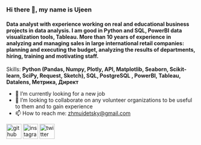 ### Hi there 👋, my name is Ujeen
#### Data analyst with experience working on real and educational business projects in data analysis. I am good in Python and SQL, PowerBI data visualization tools, Tableau. More than 10 years of experience in analyzing and managing sales in large international retail companies: planning and executing the budget, analyzing the results of departments, hiring, training and motivating staff.

Skills: **Python (Pandas, Numpy, Plotly, API, Matplotlib, Seaborn, Scikit-learn,  SciPy, Request, Sketch),  SQL, PostgreSQL , PowerBI, Tableau, Datalens, Метрика, Директ**

- 🔭 I’m currently looking for a new job
- 👯 I’m looking to collaborate on any volunteer organizations to be useful to them and to gain experience 
- 📫 How to reach me: zhmuidetsky@gmail.com 


[<img src='https://cdn.jsdelivr.net/npm/simple-icons@3.0.1/icons/github.svg' alt='github' height='40'>](https://github.com/Zhmuidetsky)  [<img src='https://cdn.jsdelivr.net/npm/simple-icons@3.0.1/icons/instagram.svg' alt='instagram' height='40'>](https://www.instagram.com/evgeny.zhmuidetsky/)  [<img src='https://cdn.jsdelivr.net/npm/simple-icons@3.0.1/icons/twitter.svg' alt='twitter' height='40'>](https://twitter.com/@zhmuidetsky)  

